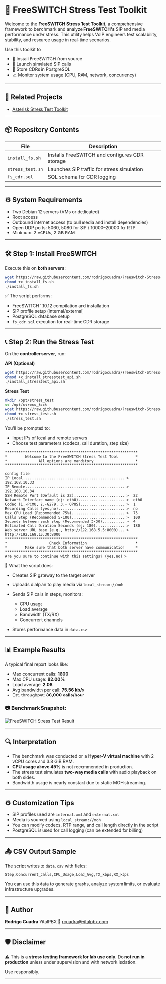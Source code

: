 # 🚀 FreeSWITCH Stress Test Toolkit

Welcome to the **FreeSWITCH Stress Test Toolkit**, a comprehensive framework to benchmark and analyze **FreeSWITCH's** SIP and media performance under stress. This utility helps VoIP engineers test scalability, stability, and resource usage in real-time scenarios.

Use this toolkit to:

* 🎯 Install FreeSWITCH from source
* 🔁 Launch simulated SIP calls
* 🧾 Store CDRs in PostgreSQL
* 📈 Monitor system usage (CPU, RAM, network, concurrency)

---

## 📎 Related Projects

* [Asterisk Stress Test Toolkit](https://github.com/rodrigocuadra/Asterisk-Stress-Test)

---

## 📦 Repository Contents

| File             | Description                                    |
| ---------------- | ---------------------------------------------- |
| `install_fs.sh`  | Installs FreeSWITCH and configures CDR storage |
| `stress_test.sh` | Launches SIP traffic for stress simulation     |
| `fs_cdr.sql`     | SQL schema for CDR logging                     |

---

## ⚙️ System Requirements

* Two Debian 12 servers (VMs or dedicated)
* Root access
* Outbound internet access (to pull media and install dependencies)
* Open UDP ports: 5060, 5080 for SIP / 10000–20000 for RTP
* Minimum: 2 vCPUs, 2 GB RAM

---

## 🛠️ Step 1: Install FreeSWITCH

Execute this on **both servers**:

```bash
wget https://raw.githubusercontent.com/rodrigocuadra/Freeswitch-Stress-Test/refs/heads/main/install_fs.sh
chmod +x install_fs.sh
./install_fs.sh
```

✅ The script performs:

* FreeSWITCH 1.10.12 compilation and installation
* SIP profile setup (internal/external)
* PostgreSQL database setup
* `fs_cdr.sql` execution for real-time CDR storage

---

## 📞 Step 2: Run the Stress Test

On the **controller server**, run:

**API (Optional)**
```bash
wget https://raw.githubusercontent.com/rodrigocuadra/Freeswitch-Stress-Test/refs/heads/main/install_stresstest_api.sh
chmod +x install_stresstest_api.sh
./install_stresstest_api.sh
```

**Stress Test**
```bash
mkdir /opt/stress_test
cd /opt/stress_test
wget https://raw.githubusercontent.com/rodrigocuadra/Freeswitch-Stress-Test/refs/heads/main/stress_test.sh
chmod +x stress_test.sh
./stress_test.sh
```

You’ll be prompted to:

* Input IPs of local and remote servers
* Choose test parameters (codecs, call duration, step size)

```
************************************************************
*        Welcome to the FreeSWITCH Stress Test Tool        *
*              All options are mandatory                   *
************************************************************

config file
IP Local.............................................. >  192.168.10.33
IP Remote............................................. >  192.168.10.34
SSH Remote Port (Default is 22)....................... >  22
Network Interface name (ej: eth0)..................... >  eth0
Codec (1.-PCMU, 2.-G279, 3.- OPUS).................... >  1
Recording Calls (yes,no).............................. >  no
Max CPU Load (Recommended 75%)........................ >  75
Calls Step (Recommended 5-100)........................ >  100
Seconds between each step (Recommended 5-30).......... >  4
Estimated Call Duration Seconds (ej: 180)............. >  180
Web server URL base (e.g., http://192.168.5.5:8000)... >  http://192.168.10.30:8000
************************************************************
*                   Check Information                      *
*        Make sure that both server have communication     *
************************************************************
Are you sure to continue with this settings? (yes,no) > 
```

🧪 What the script does:

* Creates SIP gateway to the target server
* Uploads dialplan to play media via `local_stream://moh`
* Sends SIP calls in steps, monitors:

  * CPU usage
  * Load average
  * Bandwidth (TX/RX)
  * Concurrent channels
* Stores performance data in `data.csv`

---

## 📊 Example Results

A typical final report looks like:

* Max concurrent calls: **1600**
* Max CPU usage: **82.00%**
* Load average: **2.08**
* Avg bandwidth per call: **75.56 kb/s**
* Est. throughput: **36,000 calls/hour**

### 📷 Benchmark Snapshot:

![FreeSWITCH Stress Test Result](https://github.com/rodrigocuadra/Freeswitch-Stress-Test/blob/main/FreeswitchXML_2Core.png)

---

## 🔍 Interpretation

* The benchmark was conducted on a **Hyper-V virtual machine** with 2 vCPU cores and 3.8 GiB RAM.
* **CPU usage above 45%** is not recommended in production.
* The stress test simulates **two-way media calls** with audio playback on both sides.
* Bandwidth usage is nearly constant due to static MOH streaming.

---

## ⚙️ Customization Tips

* SIP profiles used are `internal.xml` and `external.xml`
* Media is sourced using `local_stream://moh`
* You can modify codecs, RTP range, and call length directly in the script
* PostgreSQL is used for call logging (can be extended for billing)

---

## 📤 CSV Output Sample

The script writes to `data.csv` with fields:

```
Step,Concurrent_Calls,CPU_Usage,Load_Avg,TX_kbps,RX_kbps
```

You can use this data to generate graphs, analyze system limits, or evaluate infrastructure upgrades.

---

## 👤 Author

**Rodrigo Cuadra**
VitalPBX
📧 [rcuadra@vitalpbx.com](mailto:rcuadra@vitalpbx.com)

---

## 🛡️ Disclaimer

⚠️ This is a **stress testing framework for lab use only**.
Do **not run in production** unless under supervision and with network isolation.

Use responsibly.

---
